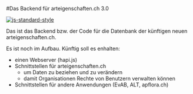 #Das Backend für arteigenschaften.ch 3.0

[![js-standard-style](https://img.shields.io/badge/license-ISC-brightgreen.svg)](https://github.com/FNSKtZH/artendb/blob/master/License.md)

Das ist das Backend bzw. der Code für die Datenbank der künftigen neuen arteigenschaften.ch.

Es ist noch im Aufbau. Künftig soll es enhalten:

* einen Webserver (hapi.js)
* Schnittstellen für arteigenschaften.ch
  * um Daten zu beziehen und zu verändern
  * damit Organisationen Rechte von Benutzern verwalten können
* Schnittstellen für andere Anwendungen (EvAB, ALT, apflora.ch)
